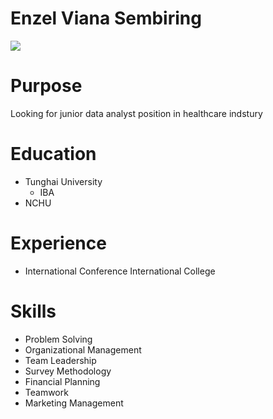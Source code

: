 # Enzel Viana Sembiring

![](dog.jpeg)

# Purpose

Looking for junior data analyst position in healthcare indstury

# Education

- Tunghai University
    - IBA
- NCHU


# Experience

- International Conference International College

# Skills
- Problem Solving
- Organizational Management
- Team Leadership
- Survey Methodology
- Financial Planning
- Teamwork
- Marketing Management